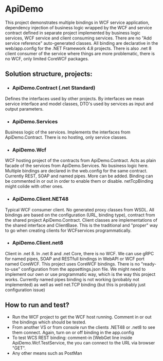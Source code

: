 # ApiDemo
This project demonstrates multiple bindings in WCF service application, dependency injection of business logic wrapped by the WCF and service contract defined in separate project implemented by business logic services, WCF service and client consuming services. 
There are no "Add service reference" auto-generated classes. All binding are declarative in the web/app.config for the .NET Framework 4.8 projects.
There is also .net 8 client consumer of the service where things are more problematic, there is no WCF, only limited CoreWCF packages.

## Solution structure, projects:
- ### ApiDemo.Contract (.net Standard)
Defines the interfaces used by other projects. By interfaces we mean service interface and model classes, DTO's used by services as input and output parameters.
- ### ApiDemo.Services
Business logic of the services. Implements the interfaces from ApiDemo.Contract. There is no hosting, only service classes.
- ### ApiDemo.Wcf
WCF hosting project of the contracts from ApiDemo.Contract. Acts as plain facade of the services from ApiDemo.Services. No business logic here. Multiple bindings are declared in the web.config for the same contract. Currently REST, SOAP and named pipes. More can be added.
Binding can be commented in or out in order to enable them or disable. netTcpBinding might colide with other ones.
- ### ApiDemo.Client.NET48
Typical WCF consumer client. No generated proxy classes from WSDL. All bindings are based on the configuration (URL, binding type), contract from the shared project ApiDemo.Contract. Client classes are implementations of the shared interface and ClientBase<shared interface>. This is the traditional and "proper" way to go when creating clients for WCFservices programmatically.
- ### ApiDemo.Client.net8
Client in .net 8. In .net 8 and .net Core, there is no WCF. We can use gRPC for named pipes, SOAP and RESTfull bindings in WebAPI or WCF port named CoreWCF. This project uses CoreWCF bindings. There is no "ready-to-use" configuration from the appsettings.json file. We might need to implement our own or use programmatic way, which is the way this project works.
Currently named pipes binding is not working (probably not implemented) as well as well net.TCP binding (but this is probably just configuration issue)

## How to run and test?
- Run the WCF project to get the WCF host running. Comment in or out the bindings which should be tested.
- From another VS or from console run the clients .NET48 or .net8 to see them connect. Again, turn on or off binding in the app.config
- To test WCS REST binding: comment-in [WebGet line inside ApiDemo.Wcf.TestService, the you can connect to the URL via browser "GET".
- Any other means such as PostMan
